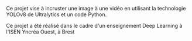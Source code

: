 Ce projet vise à incruster une image à une vidéo en utilisant la technologie YOLOv8 de Ultralytics et un code Python.

Ce projet a été réalisé dans le cadre d'un enseignement Deep Learning à l'ISEN Yncréa Ouest, à Brest
